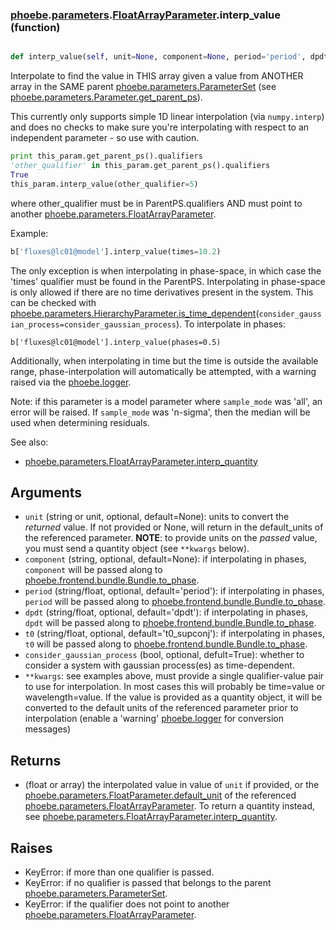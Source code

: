 ### [phoebe](phoebe.md).[parameters](phoebe.parameters.md).[FloatArrayParameter](phoebe.parameters.FloatArrayParameter.md).interp_value (function)


```py

def interp_value(self, unit=None, component=None, period='period', dpdt='dpdt', t0='t0_supconj', consider_gaussian_process=True, **kwargs)

```



Interpolate to find the value in THIS array given a value from
ANOTHER array in the SAME parent [phoebe.parameters.ParameterSet](phoebe.parameters.ParameterSet.md)
(see [phoebe.parameters.Parameter.get_parent_ps](phoebe.parameters.Parameter.get_parent_ps.md)).

This currently only supports simple 1D linear interpolation (via
`numpy.interp`) and does no checks to make sure you're interpolating
with respect to an independent parameter - so use with caution.

```py
print this_param.get_parent_ps().qualifiers
'other_qualifier' in this_param.get_parent_ps().qualifiers
True
this_param.interp_value(other_qualifier=5)
```

where other_qualifier must be in ParentPS.qualifiers
AND must point to another [phoebe.parameters.FloatArrayParameter](phoebe.parameters.FloatArrayParameter.md).

Example:

```py
b['fluxes@lc01@model'].interp_value(times=10.2)
```

The only exception is when interpolating in phase-space, in which
case the 'times' qualifier must be found in the ParentPS.  Interpolating
in phase-space is only allowed if there are no time derivatives present
in the system.  This can be checked with
[phoebe.parameters.HierarchyParameter.is_time_dependent](phoebe.parameters.HierarchyParameter.is_time_dependent.md)(`consider_gaussian_process=consider_gaussian_process`).
To interpolate in phases:

```
b['fluxes@lc01@model'].interp_value(phases=0.5)
```

Additionally, when interpolating in time but the time is outside the
available range, phase-interpolation will automatically be attempted,
with a warning raised via the [phoebe.logger](phoebe.logger.md).

Note: if this parameter is a model parameter where `sample_mode`
was 'all', an error will be raised.  If `sample_mode` was 'n-sigma',
then the median will be used when determining residuals.

See also:
* [phoebe.parameters.FloatArrayParameter.interp_quantity](phoebe.parameters.FloatArrayParameter.interp_quantity.md)

Arguments
----------
* `unit` (string or unit, optional, default=None): units to convert
    the *returned* value.  If not provided or None, will return in the
    default_units of the referenced parameter.  **NOTE**: to provide
    units on the *passed* value, you must send a quantity object (see
    `**kwargs` below).
* `component` (string, optional, default=None): if interpolating in phases,
    `component` will be passed along to
    [phoebe.frontend.bundle.Bundle.to_phase](phoebe.frontend.bundle.Bundle.to_phase.md).
* `period` (string/float, optional, default='period'): if interpolating
    in phases, `period` will be passed along to
    [phoebe.frontend.bundle.Bundle.to_phase](phoebe.frontend.bundle.Bundle.to_phase.md).
* `dpdt` (string/float, optional, default='dpdt'): if interpolating in
    phases, `dpdt` will be passed along to
    [phoebe.frontend.bundle.Bundle.to_phase](phoebe.frontend.bundle.Bundle.to_phase.md).
* `t0` (string/float, optional, default='t0_supconj'): if interpolating
    in phases, `t0` will be passed along to
     [phoebe.frontend.bundle.Bundle.to_phase](phoebe.frontend.bundle.Bundle.to_phase.md).
* `consider_gaussian_process` (bool, optional, defult=True): whether
    to consider a system with gaussian process(es) as time-dependent.
* `**kwargs`: see examples above, must provide a single
    qualifier-value pair to use for interpolation.  In most cases
    this will probably be time=value or wavelength=value.  If the value
    is provided as a quantity object, it will be converted to the default
    units of the referenced parameter prior to interpolation (enable
    a 'warning' [phoebe.logger](phoebe.logger.md) for conversion messages)

Returns
--------
* (float or array) the interpolated value in value of `unit` if provided,
    or the [phoebe.parameters.FloatParameter.default_unit](phoebe.parameters.FloatParameter.default_unit.md) of the
    referenced [phoebe.parameters.FloatArrayParameter](phoebe.parameters.FloatArrayParameter.md).  To return
    a quantity instead, see
    [phoebe.parameters.FloatArrayParameter.interp_quantity](phoebe.parameters.FloatArrayParameter.interp_quantity.md).

Raises
--------
* KeyError: if more than one qualifier is passed.
* KeyError: if no qualifier is passed that belongs to the
    parent [phoebe.parameters.ParameterSet](phoebe.parameters.ParameterSet.md).
* KeyError: if the qualifier does not point to another
    [phoebe.parameters.FloatArrayParameter](phoebe.parameters.FloatArrayParameter.md).


